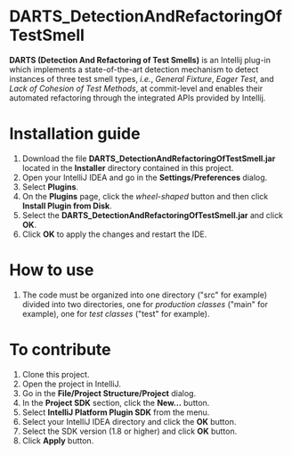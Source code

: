 # DARTS_DetectionAndRefactoringOfTestSmell
**DARTS (Detection And Refactoring of Test Smells)** is an Intellij plug-in which implements a state-of-the-art detection mechanism to detect instances of three test smell types, *i.e.*, *General Fixture*, *Eager Test*, and *Lack of Cohesion of Test Methods*, at commit-level and enables their automated refactoring through the integrated APIs provided by Intellij.

# Installation guide
1. Download the file **DARTS_DetectionAndRefactoringOfTestSmell.jar** located in the **Installer** directory contained in this project.
2. Open your IntelliJ IDEA and go in the **Settings/Preferences** dialog.
3. Select **Plugins**.
4. On the **Plugins** page, click the *wheel-shaped* button and then click **Install Plugin from Disk**.
5. Select the **DARTS_DetectionAndRefactoringOfTestSmell.jar** and click **OK**.
6. Click **OK** to apply the changes and restart the IDE.

# How to use
1. The code must be organized into one directory ("src" for example) divided into two directories, one for *production classes* ("main" for example), one for *test classes* ("test" for example).

# To contribute
1. Clone this project.
2. Open the project in IntelliJ.
3. Go in the **File/Project Structure/Project** dialog.
4. In the **Project SDK** section, click the **New...** button.
5. Select **IntelliJ Platform Plugin SDK** from the menu.
6. Select your IntelliJ IDEA directory and click the **OK** button.
7. Select the SDK version (1.8 or higher) and click **OK** button.
8. Click **Apply** button.
